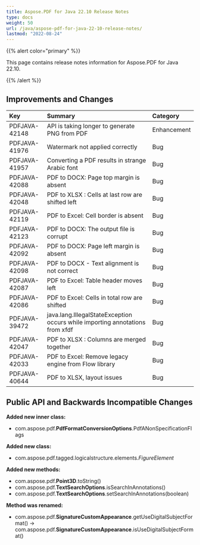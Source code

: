 ```yaml
---
title: Aspose.PDF for Java 22.10 Release Notes
type: docs
weight: 50
url: /java/aspose-pdf-for-java-22-10-release-notes/
lastmod: "2022-08-24"
---
```


{{% alert color="primary" %}}

This page contains release notes information for Aspose.PDF for Java 22.10.

{{% /alert %}}
## **Improvements and Changes**

|**Key**|**Summary**|**Category**|
| :- | :- | :- |
|PDFJAVA-42148|API is taking longer to generate PNG from PDF|Enhancement|
|PDFJAVA-41976|Watermark not applied correctly|Bug|
|PDFJAVA-41957|Converting a PDF results in strange Arabic font|Bug|
|PDFJAVA-42088|PDF to DOCX: Page top margin is absent|Bug|
|PDFJAVA-42048|PDF to XLSX : Cells at last row are shifted left|Bug|
|PDFJAVA-42119|PDF to Excel: Cell border is absent|Bug|
|PDFJAVA-42123|PDF to DOCX: The output file is corrupt|Bug|
|PDFJAVA-42092|PDF to DOCX: Page left margin is absent|Bug|
|PDFJAVA-42098|PDF to DOCX - Text alignment is not correct|Bug|
|PDFJAVA-42087|PDF to Excel: Table header moves left|Bug|
|PDFJAVA-42086|PDF to Excel: Cells in total row are shifted|Bug|
|PDFJAVA-39472|java.lang.IllegalStateException occurs while importing annotations from xfdf|Bug|
|PDFJAVA-42047|PDF to XLSX : Columns are merged together|Bug|
|PDFJAVA-42033|PDF to Excel: Remove legacy engine from Flow library|Bug|
|PDFJAVA-40644|PDF to XLSX, layout issues|Bug|


## **Public API and Backwards Incompatible Changes**


**Added new inner class:**

- com.aspose.pdf.**PdfFormatConversionOptions**.PdfANonSpecificationFlags

**Added new class:**

- com.aspose.pdf.tagged.logicalstructure.elements.*FigureElement*

**Added new methods:**

- com.aspose.pdf.**Point3D**.toString()
- com.aspose.pdf.**TextSearchOptions**.isSearchInAnnotations()
- com.aspose.pdf.**TextSearchOptions**.setSearchInAnnotations(boolean)

**Method was renamed:**

- com.aspose.pdf.**SignatureCustomAppearance**.getUseDigitalSubjectFormat() -> com.aspose.pdf.**SignatureCustomAppearance**.isUseDigitalSubjectFormat()




